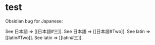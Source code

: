 # test

Obsidian bug for Japanese:

See 日本語 => [[日本語#三]].
See 日本語 => [[日本語#Two]].
See latin => [[latin#Two]].
See latin => [[latin#三]].